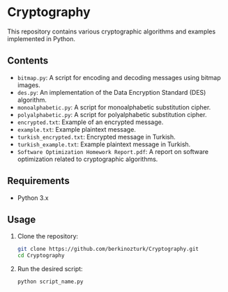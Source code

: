 # Cryptography

This repository contains various cryptographic algorithms and examples implemented in Python.

## Contents

- `bitmap.py`: A script for encoding and decoding messages using bitmap images.
- `des.py`: An implementation of the Data Encryption Standard (DES) algorithm.
- `monoalphabetic.py`: A script for monoalphabetic substitution cipher.
- `polyalphabetic.py`: A script for polyalphabetic substitution cipher.
- `encrypted.txt`: Example of an encrypted message.
- `example.txt`: Example plaintext message.
- `turkish_encrypted.txt`: Encrypted message in Turkish.
- `turkish_example.txt`: Example plaintext message in Turkish.
- `Software Optimization Homework Report.pdf`: A report on software optimization related to cryptographic algorithms.

## Requirements

- Python 3.x

## Usage

1. Clone the repository:
   ```bash
   git clone https://github.com/berkinozturk/Cryptography.git
   cd Cryptography

2. Run the desired script:
    ```bash
    python script_name.py

